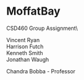 # MoffatBay
CSD460 Group Assignment\

Vincent Ryan\
Harrison Futch\
Kenneth Smith\
Jonathan Waugh

Chandra Bobba - Professor